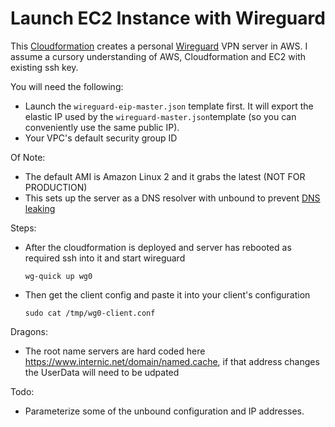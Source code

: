 Launch EC2 Instance with Wireguard
==================================

This [Cloudformation](https://aws.amazon.com/cloudformation/) creates a personal [Wireguard](https://www.wireguard.com/) VPN server in AWS. I assume a cursory understanding of AWS, Cloudformation and EC2 with existing ssh key.

You will need the following:

* Launch the `wireguard-eip-master.json` template first. It will export the elastic IP used by the `wireguard-master.json`template (so you can conveniently use the same public IP).
* Your VPC's default security group ID

Of Note:

* The default AMI is Amazon Linux 2 and it grabs the latest (NOT FOR PRODUCTION)
* This sets up the server as a DNS resolver with unbound to prevent [DNS leaking](http://dnsleak.com/)

Steps:

* After the cloudformation is deployed and server has rebooted as required ssh into it and start wireguard
    ```
    wg-quick up wg0
    ```
* Then get the client config and paste it into your client's configuration
    ```
    sudo cat /tmp/wg0-client.conf
    ```

Dragons:
* The root name servers are hard coded here https://www.internic.net/domain/named.cache, if that address changes the UserData will need to be udpated

Todo:

* Parameterize some of the unbound configuration and IP addresses.